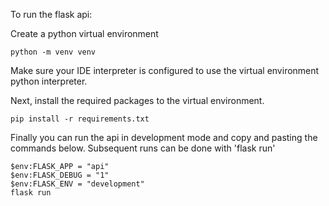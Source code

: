 To run the flask api:

Create a python virtual environment

```
python -m venv venv
```

Make sure your IDE interpreter is configured to use the virtual environment python interpreter.

Next, install the required packages to the virtual environment.

```
pip install -r requirements.txt
```

Finally you can run the api in development mode and copy and pasting the commands below.
Subsequent runs can be done with 'flask run'

```
$env:FLASK_APP = "api"
$env:FLASK_DEBUG = "1"
$env:FLASK_ENV = "development"
flask run
```
